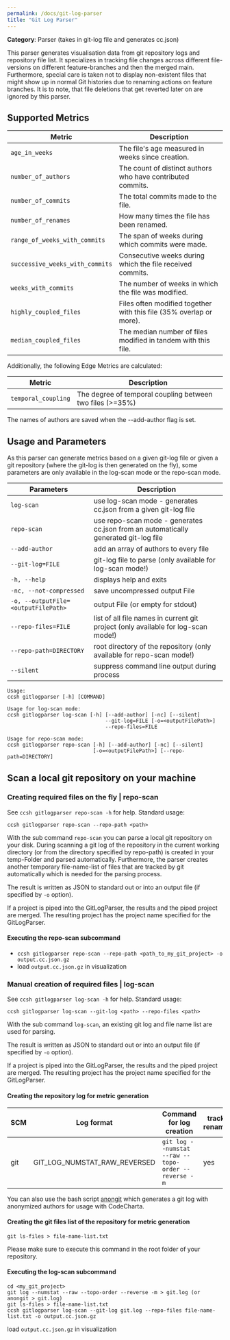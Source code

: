 ```yaml
---
permalink: /docs/git-log-parser
title: "Git Log Parser"
---
```


**Category**: Parser (takes in git-log file and generates cc.json)

This parser generates visualisation data from git repository logs and repository file list.
It specializes in tracking file changes across different file-versions on different feature-branches and then the merged main. Furthermore, special care is taken not to display non-existent files that might show up in normal Git histories due to renaming actions on feature branches. It is to note, that file deletions that get reverted later on are ignored by this parser.

## Supported Metrics

| Metric                          | Description                                                         |
| ------------------------------- | ------------------------------------------------------------------- |
| `age_in_weeks`                  | The file's age measured in weeks since creation.                    |
| `number_of_authors`             | The count of distinct authors who have contributed commits.         |
| `number_of_commits`             | The total commits made to the file.                                 |
| `number_of_renames`             | How many times the file has been renamed.                           |
| `range_of_weeks_with_commits`   | The span of weeks during which commits were made.                   |
| `successive_weeks_with_commits` | Consecutive weeks during which the file received commits.           |
| `weeks_with_commits`            | The number of weeks in which the file was modified.                 |
| `highly_coupled_files`          | Files often modified together with this file (35% overlap or more). |
| `median_coupled_files`          | The median number of files modified in tandem with this file.       |

Additionally, the following Edge Metrics are calculated:

| Metric              | Description                                               |
| ------------------- | --------------------------------------------------------- |
| `temporal_coupling` | The degree of temporal coupling between two files (>=35%) |

The names of authors are saved when the --add-author flag is set.

## Usage and Parameters

As this parser can generate metrics based on a given git-log file or given a git repository (where the git-log is then generated on the fly), some parameters are only available in the log-scan mode or the repo-scan mode.

| Parameters                          | Description                                                                         |
| ----------------------------------- | ----------------------------------------------------------------------------------- |
| `log-scan`                          | use log-scan mode - generates cc.json from a given git-log file                     |
| `repo-scan`                         | use repo-scan mode - generates cc.json from an automatically generated git-log file |
| `--add-author`                      | add an array of authors to every file                                               |
| `--git-log=FILE`                    | git-log file to parse (only available for log-scan mode!)                           |
| `-h, --help`                        | displays help and exits                                                             |
| `-nc, --not-compressed`             | save uncompressed output File                                                       |
| `-o, --outputFile=<outputFilePath>` | output File (or empty for stdout)                                                   |
| `--repo-files=FILE `                | list of all file names in current git project (only available for log-scan mode!)   |
| `--repo-path=DIRECTORY`             | root directory of the repository (only available for repo-scan mode!)               |
| `--silent`                          | suppress command line output during process                                         |

```
Usage:
ccsh gitlogparser [-h] [COMMAND]

Usage for log-scan mode:
ccsh gitlogparser log-scan [-h] [--add-author] [-nc] [--silent]
                                --git-log=FILE [-o=<outputFilePath>]
                                --repo-files=FILE

Usage for repo-scan mode:
ccsh gitlogparser repo-scan [-h] [--add-author] [-nc] [--silent]
                            [-o=<outputFilePath>] [--repo-path=DIRECTORY]

```

## Scan a local git repository on your machine

### Creating required files on the fly | repo-scan

See `ccsh gitlogparser repo-scan -h` for help. Standard usage:

```
ccsh gitlogparser repo-scan --repo-path <path>
```

With the sub command `repo-scan` you can parse a local git repository on your disk. During scanning a git log of the
repository in the current working directory (or from the directory specified by repo-path) is created in your
temp-Folder and parsed automatically. Furthermore, the parser creates another temporary file-name-list of files that are
tracked by git automatically which is needed for the parsing process.

The result is written as JSON to standard out or into an output file (if specified by `-o` option).

If a project is piped into the GitLogParser, the results and the piped project are merged.
The resulting project has the project name specified for the GitLogParser.

#### Executing the repo-scan subcommand

- `ccsh gitlogparser repo-scan --repo-path <path_to_my_git_project> -o output.cc.json.gz`
- load `output.cc.json.gz` in visualization

### Manual creation of required files | log-scan

See `ccsh gitlogparser log-scan -h` for help. Standard usage:

```
ccsh gitlogparser log-scan --git-log <path> --repo-files <path>
```

With the sub command `log-scan`, an existing git log and file name list are used for parsing.

The result is written as JSON to standard out or into an output file (if specified by `-o` option).

If a project is piped into the GitLogParser, the results and the piped project are merged.
The resulting project has the project name specified for the GitLogParser.

#### Creating the repository log for metric generation

| SCM | Log format                   | Command for log creation                            | tracks renames | ignores deleted files | supports code churn |
| --- | ---------------------------- | --------------------------------------------------- | -------------- | --------------------- | ------------------- |
| git | GIT_LOG_NUMSTAT_RAW_REVERSED | `git log --numstat --raw --topo-order --reverse -m` | yes            | yes                   | yes                 |

You can also use the bash
script [anongit](https://github.com/MaibornWolff/codecharta/blob/main/analysis/import/GitLogParser/src/main/dist/anongit)
which generates a git log with anonymized authors for usage with CodeCharta.

#### Creating the git files list of the repository for metric generation

```
git ls-files > file-name-list.txt
```

Please make sure to execute this command in the root folder of your repository.

#### Executing the log-scan subcommand

```
cd <my_git_project>
git log --numstat --raw --topo-order --reverse -m > git.log (or anongit > git.log)
git ls-files > file-name-list.txt
ccsh gitlogparser log-scan --git-log git.log --repo-files file-name-list.txt -o output.cc.json.gz
```

load `output.cc.json.gz` in visualization
